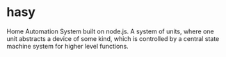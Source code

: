 hasy
====

Home Automation System built on node.js. A system of units, where one unit abstracts a device of some kind, which is controlled by a central state machine system for higher level functions.
